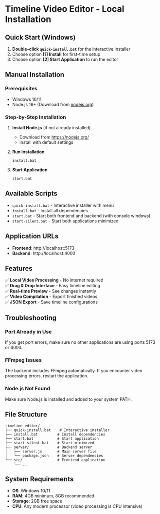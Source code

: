 
# Timeline Video Editor - Local Installation

## Quick Start (Windows)

1. **Double-click `quick-install.bat`** for the interactive installer
2. Choose option **[1] Install** for first-time setup
3. Choose option **[2] Start Application** to run the editor

## Manual Installation

### Prerequisites
- Windows 10/11
- Node.js 18+ (Download from [nodejs.org](https://nodejs.org/))

### Step-by-Step Installation

1. **Install Node.js** (if not already installed)
   - Download from https://nodejs.org/
   - Install with default settings

2. **Run Installation**
   ```batch
   install.bat
   ```

3. **Start Application**
   ```batch
   start.bat
   ```

## Available Scripts

- `quick-install.bat` - Interactive installer with menu
- `install.bat` - Install all dependencies
- `start.bat` - Start both frontend and backend (with console windows)
- `start-silent.bat` - Start both applications minimized

## Application URLs

- **Frontend**: http://localhost:5173
- **Backend**: http://localhost:4000

## Features

✅ **Local Video Processing** - No internet required  
✅ **Drag & Drop Interface** - Easy timeline editing  
✅ **Real-time Preview** - See changes instantly  
✅ **Video Compilation** - Export finished videos  
✅ **JSON Export** - Save timeline configurations  

## Troubleshooting

### Port Already in Use
If you get port errors, make sure no other applications are using ports 5173 or 4000.

### FFmpeg Issues
The backend includes FFmpeg automatically. If you encounter video processing errors, restart the application.

### Node.js Not Found
Make sure Node.js is installed and added to your system PATH.

## File Structure

```
timeline-editor/
├── quick-install.bat    # Interactive installer
├── install.bat         # Install dependencies
├── start.bat           # Start application
├── start-silent.bat    # Start minimized
├── server/             # Backend server
│   ├── server.js       # Main server file
│   └── package.json    # Server dependencies
└── src/                # Frontend application
    └── ...
```

## System Requirements

- **OS**: Windows 10/11
- **RAM**: 4GB minimum, 8GB recommended
- **Storage**: 2GB free space
- **CPU**: Any modern processor (video processing is CPU intensive)
